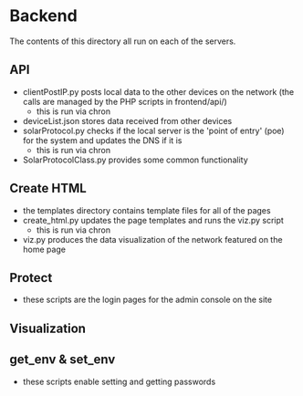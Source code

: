 # Backend

The contents of this directory all run on each of the servers.

## API

* clientPostIP.py posts local data to the other devices on the network (the calls are managed by the PHP scripts in frontend/api/)
	* this is run via chron
* deviceList.json stores data received from other devices 
* solarProtocol.py checks if the local server is the 'point of entry' (poe) for the system and updates the DNS if it is
	* this is run via chron
* SolarProtocolClass.py provides some common functionality

## Create HTML

* the templates directory contains template files for all of the pages
* create_html.py updates the page templates and runs the viz.py script
	* this is run via chron
* viz.py produces the data visualization of the network featured on the home page

## Protect

* these scripts are the login pages for the admin console on the site

## Visualization

## get_env & set_env

* these scripts enable setting and getting passwords